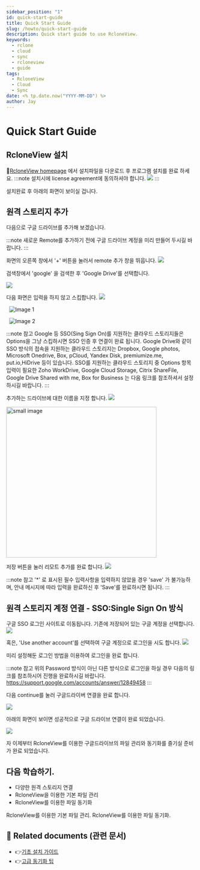 ```yaml
---
sidebar_position: "1"
id: quick-start-guide
title: Quick Start Guide
slug: /howto/quick-start-guide
description: Quick start guide to use RcloneView.
keywords:
  - rclone
  - cloud
  - sync
  - rcloneview
  - guide
tags:
  - RcloneView
  - Cloud
  - Sync
date: <% tp.date.now("YYYY-MM-DD") %>
author: Jay
---
```


# Quick Start Guide

## RcloneView 설치

[RcloneView homepage](https://rcloneview.com/src/download.html) 에서 설치파일을 다운로드 후 프로그램 설치를 완료
하세요. 
:::note
설치시에 license agreement에 동의하셔야 합니다. 
![](img/Pasted%20image%2020250506191753.png)
:::

설치완료 후 아래의 화면이 보이실 겁니다. 

## 원격 스토리지 추가

다음으로 구글 드라이브를 추가해 보겠습니다. 

:::note
새로운 Remote를 추가하기 전에 구글 드라이브 계정을 미리 만들어 두시길 바랍니다. 
:::

화면의 오른쪽 창에서 '+' 버튼을 눌러서 remote 추가 창을 뛰웁니다.
![](img/Pasted%20image%2020250508144524.png)


검색창에서 'google' 을 검색한 후 'Google Drive'를 선택합니다. 

![](img/Pasted%20image%2020250508154442.png)

다음 화면은 입력을 하지 않고 스킵합니다. 
![](img/Pasted%20image%2020250508160223.png)


<div class="img-grid-2">

  <img src="img/Pasted%20image%2020250508154442.png" alt="Image 1" />

  <img src="img/Pasted%20image%2020250508160223.png" alt="Image 2" />

</div>

:::note 참고
Google 등 SSO(Sing Sign On)를 지원하는 클라우드 스토리지들은 Options을 그냥 스킵하시면 SSO 인증 후 연결이 완료 됩니다.
Google Drive와 같이 SSO 방식의 접속을 지원하는 클라우드 스토리지는 Dropbox, Google photos, Microsoft Onedrive, Box, pCloud, Yandex Disk, premiumize.me, put.io,HiDrive 등이 있습니다.
SSO를 지원하는 클라우드 스토리지 중 Options 항목 입력이 필요한 Zoho WorkDrive, Google Cloud Storage, Citrix ShareFile, Google Drive Shared with me, Box for Business 는 다음 링크를 참조하셔서 설정하시길 바랍니다. 
:::

추가하는 드라이브에 대한 이름을 지정 합니다. 
![](img/Pasted%20image%2020250508160259.png#img-small)

<img src="img/Pasted%image%20250508160259.png" alt="small image" width="400" heigh="auto" />


저장 버튼을 눌러 리모트 추가를 완료 합니다. 
![](img/Pasted%20image%2020250508160511.png)

:::note 참고
'*' 로 표시된 필수 입력사항을 입력하지 않았을 경우 'save' 가 불가능하며, 안내 메시지에 따라 입력을 완료하신 후 'Save'를 완료하시면 됩니다.
:::

## 원격 스토리지 계정 연결 - SSO:Single Sign On 방식

구글 SSO 로그인 사이트로 이동됩니다. 
기존에 저장되어 있는 구글 계정을 선택합니다.
![](img/Pasted%20image%2020250508163942.png)

혹은, 'Use another account'를 선택하여 구글 계정으로 로그인을 시도 합니다.
![](img/Pasted%20image%2020250508164017.png)


미리 설정해둔 로그인 방법을 이용하여 로그인을 완료 합니다. 



:::note 참고
위의 Password 방식이 아닌 다른 방식으로 로그인을 하실 경우 다음의 링크를 참조하시어 진행을 완료하시길 바랍니다. https://support.google.com/accounts/answer/12849458 
:::

다음 continue를 눌러 구글드라이버 연결을 완료 합니다. 

![](img/Pasted%20image%2020250508170238.png)

아래의 화면이 보이면 성공적으로 구글 드라이브 연결이 완료 되었습니다. 

![](img/Pasted%20image%2020250508170443.png)

자 이제부터 RcloneView를 이용한 구글드라이브의 파일 관리와 동기화를 즐기실 준비가 완료 되었습니다. 

## 다음 학습하기.

- 다양한 원격 스토리지 연결
- RcloneView을 이용한 기본 파일 관리
- RcloneView를 이용한 파일 동기화

RcloneView를 이용한 기본 파일 관리.
RcloneView를 이용한 파일 동기화.

## 📎 Related documents (관련 문서)

- 👉[기초 설치 가이드](app://obsidian.md/tutorials/install-guide)
- 👉[고급 동기화 팁](app://obsidian.md/guides/advanced-sync)


